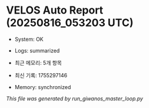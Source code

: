# VELOS Auto Report (20250816_053203 UTC)

- System: OK
- Logs: summarized
- 최근 메모리: 5개 항목
- 최신 기록: 1755297146

- Memory: synchronized

_This file was generated by run_giwanos_master_loop.py_
